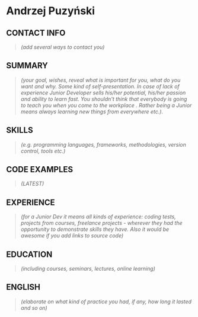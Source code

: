 # Andrzej Puzyński

## CONTACT INFO

> *(add several ways to contact you)*

## SUMMARY

> *(your goal, wishes, reveal what is important for you, what do you want and why.
Some kind of self-presentation. In case of lack of experience  Junior Developer sells his/her potential, his/her passion and ability to learn fast. You shouldn't think that everybody is going to teach you when you come to the workplace . Rather being a Junior means always
learning new things from everywhere etc.).*

## SKILLS

> *(e.g. programming languages, frameworks, methodologies, version control, tools etc.)*

## CODE EXAMPLES 

> *(LATEST)*

## EXPERIENCE

> *(for a Junior Dev it means all kinds of experience: coding tests, projects from courses,
freelance projects - wherever they had the opportunity to demonstrate skills they have.
Also it would be awesome if you add links to source code)*

## EDUCATION

> *(including courses, seminars, lectures, online learning)*

## ENGLISH
> *(elaborate on what kind of practice you had, if any, how long it lasted and so on)*
